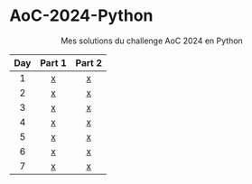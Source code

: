 # AoC-2024-Python

<div align="center">

<p> Mes solutions du challenge AoC 2024 en Python </p>

| Day | Part 1 | Part 2 |
|:--------:|:--------:|:--------:|
| 1  | [x](d1p1.py) | [x](d1p2.py) |
| 2  | [x](d2p1.py) | [x](d2p2.py) |
| 3  | [x](d3p1.py) | [x](d3p2.py) |
| 4  | [x](d4p1.py) | [x](d4p2.py) |
| 5  | [x](d5p1.py) | [x](d5p2.py) |
| 6  | [x](d6p1.py) | [x](d6p2.py) |
| 7  | [x](d7p1.py) | [x](d7p2.py) |

</div>